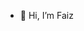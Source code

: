 - 👋 Hi, I’m Faiz

<!---
faiz-tessact/faiz-tessact is a ✨ special ✨ repository because its `README.md` (this file) appears on your GitHub profile.
You can click the Preview link to take a look at your changes.
--->
